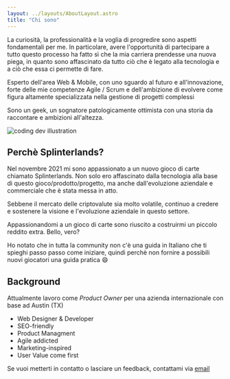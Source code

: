 ```yaml
---
layout: ../layouts/AboutLayout.astro
title: "Chi sono"
---
```


La curiosità, la professionalità e la voglia di progredire sono aspetti fondamentali per me. In particolare, avere l'opportunità di partecipare a tutto questo processo ha fatto sì che la mia carriera prendesse una nuova piega, in quanto sono affascinato da tutto ciò che è legato alla tecnologia e a ciò che essa ci permette di fare.

Esperto dell'area Web & Mobile, con uno sguardo al futuro e all'innovazione, forte delle mie competenze Agile / Scrum e dell'ambizione di evolvere come figura altamente specializzata nella gestione di progetti complessi

Sono un geek, un sognatore patologicamente ottimista con una storia da raccontare e ambizioni all'altezza.

<div>
  <img src="/assets/dev.svg" class="sm:w-1/2 mx-auto" alt="coding dev illustration">
</div>

## Perchè Splinterlands?

Nel novembre 2021 mi sono appassionato a un nuovo gioco di carte chiamato Splinterlands. Non solo ero affascinato dalla tecnologia alla base di questo gioco/prodotto/progetto, ma anche dall'evoluzione aziendale e commerciale che è stata messa in atto.

Sebbene il mercato delle criptovalute sia molto volatile, continuo a credere e sostenere la visione e l'evoluzione aziendale in questo settore.

Appassionandomi a un gioco di carte sono riuscito a costruirmi un piccolo reddito extra. Bello, vero?

Ho notato che in tutta la community non c'è una guida in Italiano che ti spieghi passo passo come iniziare, quindi perchè non fornire a possibili nuovi giocatori una guida pratica 😄

## Background

Attualmente lavoro come _Product Owner_ per una azienda internazionale con base ad Austin (TX)

- Web Designer & Developer
- SEO-friendly
- Product Managment
- Agile addicted
- Marketing-inspired
- User Value come first

Se vuoi metterti in contatto o lasciare un feedback, contattami via [email](mailto:mattia@selfrules.org)
